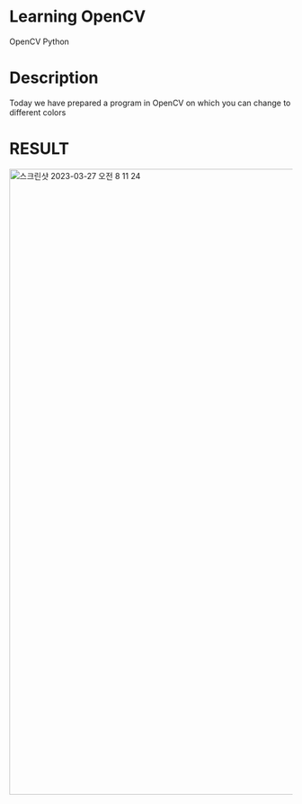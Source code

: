 
# Learning OpenCV

OpenCV Python

# Description
Today we have prepared a program in OpenCV on which you can change to different colors

# RESULT

<img width="1112" alt="스크린샷 2023-03-27 오전 8 11 24" src="https://user-images.githubusercontent.com/119654152/227983422-bcff60a2-41d7-43cd-a980-f95b71f3ea39.png">
